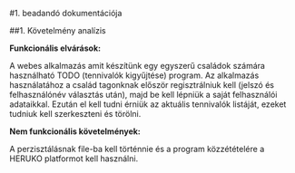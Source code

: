 #1. beadandó dokumentációja

##1. Követelmény analízis

**Funkcionális elvárások:**

A webes alkalmazás amit készítünk egy egyszerű családok számára használható TODO (tennivalók kigyűjtése) program. Az alkalmazás használatához a család tagonknak először regisztrálniuk kell (jelszó és felhasználónév választás után), majd be kell lépniük a saját felhasználói adataikkal. Ezután el kell tudni érniük az aktuális tennivalók listáját, ezeket tudniuk kell szerkeszteni és törölni. 

**Nem funkcionális követelmények:**

A perzisztálásnak file-ba kell történnie és a program közzétételére a HERUKO platformot kell használni.


